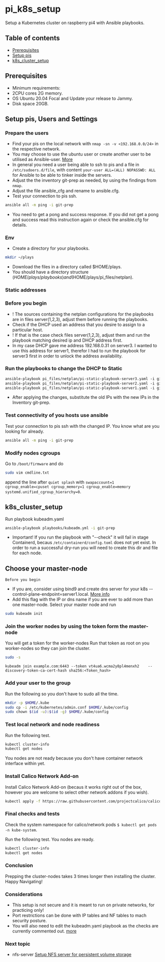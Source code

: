 # pi_k8s_setup

Setup a Kubernetes cluster on raspberry pi4 with Ansible playbooks.

## Table of contents

* [Prerequisites](#prerequisites)
* [Setup pis](#technologies)
* [k8s_cluster_setup](#k8s_cluster_setup)

## Prerequisites

* Minimum requirements:
* 2CPU cores 2G memory.
* OS Ubuntu 20.04 Focal and Update your release to Jammy.
* Disk space 20GB.

## Setup pis, Users and Settings

### Prepare the users

* Find your pis on the local network with ```nmap -sn -v <192.168.0.0/24>``` in the respective network.
* You may choose to use the ubuntu user or create another user to be utilised as Ansible-user.
[More](https://www.alibabacloud.com/blog/managing-system-users-using-ansible_593861)
* In general you need a user being able to ssh to pis and a file in ```/etc/sudoers.d/file```, with content ```your-user ALL=(ALL) NOPASSWD: ALL``` for Ansible to be able to tinker inside the servers.
* Adjust the the inventory git-prep as needed, by using the findings from `nmap`.
* Adjust the file ansible_cfg and rename to ansible.cfg.
* Test your connection to pis ssh.

```sh
ansible all -m ping -i git-prep
```

* You need to get a pong and success response. If you did not get a pong and success read this instruction again or check the ansible.cfg for details.

### Env

* Create a directory for your playbooks.

```sh
mkdir ~/plays
```

* Download the files in a directory called $HOME/plays.
* You should have a directory structure ($HOME/plays/playbooks) and ($HOME/plays/pi_files/netplan).

### Static addresses

### Before you begin

* ! The sources containing the netplan configurations for the playbooks are in files server(1,2,3), adjust them before running the playbooks.
* Check if the DHCP used an address that you desire to assign to a particular host.
* ! If that is the case check files server(1,2,3), adjust them and run the playbook matching desired ip and DHCP address first.
* In my case DHCP gave me address 192.168.0.31 on server3. I wanted to use this address for server1, therefor I had to run the playbook for server3 first in order to unlock the address availability.

### Run the playbooks to change the DHCP to Static

```html
ansible-playbook pi_files/netplan/pi-static-playbook-server3.yaml -i git-prep 
ansible-playbook pi_files/netplan/pi-static-playbook-server2.yaml -i git-prep 
ansible-playbook pi_files/netplan/pi-static-playbook-server1.yaml -i git-prep 
```

* After applying the changes, substitute the old IPs with the new IPs in the Inventory git-prep.

### Test connectivity of you hosts use ansible

 Test your connection to pis ssh with the changed IP. You know what are you looking for already.

```sh
ansible all -m ping -i git-prep
```

### Modify nodes cgroups

Go to ```/boot/firmware``` and do

```sh
sudo vim cmdline.txt
```

append the line after ```quiet splash``` with ```swapaccount=1 cgroup_enable=cpuset cgroup_memory=1 cgroup_enable=memory systemd.unified_cgroup_hierarchy=0```.

## k8s_cluster_setup

Run playbook kubeadm.yaml

```sh
ansible-playbook playbooks/kubeadm.yml -i git-prep
```

* Important! If you run the playbook with "--check" it will fail in stage Containerd, becaus ```/etc/containerd/config.toml``` does not yet exist. In order to run a successful dry-run you will need to create this dir and file for each node.

## Choose your master-node

`Before you begin`

* If you are, consider using bind9 and create dns server for your k8s --control-plane-endpoint=server1.local.
[More info](https://kubernetes.io/docs/reference/setup-tools/kubeadm/kubeadm-init)
* Add this flag with the IP or dns name if you are ever to add more than one master-node.
Select your master node and run

```sh
sudo kubeadm init
```

### Join the worker nodes by using the token form the master-node

You will get a token for the worker-nodes
Run that token as root on you worker-nodes so they can join the cluster.

```sh
sudo -s
```

```kubeadm join example.com:6443 --token vt4ua6.wcma2y8pl4menxh2    --discovery-token-ca-cert-hash sha256:<Token_hash>```

### Add your user to the group

Run the following so you don't have to sudo all the time.

```sh
mkdir -p $HOME/.kube
sudo cp -i /etc/kubernetes/admin.conf $HOME/.kube/config
sudo chown $(id -u):$(id -g) $HOME/.kube/config
```

### Test local network and node readiness

Run the following test.  

```sh
kubectl cluster-info
kubectl get nodes
```

You nodes are not ready because you don't have container network interface within yet.

### Install Calico Network Add-on

Install Calico Network Add-on (becaus it works right out of the box, however you are welcome to select other network addons if you wish).

```sh
kubectl apply -f https://raw.githubusercontent.com/projectcalico/calico/v3.25.1/manifests/calico.yaml
```

### Final checks and tests

Check the system namespace for calico/network pods ```$ kubectl get pods -n kube-system```.

Run the following test. You nodes are ready.

```sh
kubectl cluster-info
kubectl get nodes
```

### Conclusion

Prepping the cluster-nodes takes 3 times longer then installing the cluster.
Happy Navigating!

### Considerations

* This setup is not secure and it is meant to run on private networks, for practicing only!
* Port restrictions can be done with IP tables and NF tables to mach security posture.
* You will also need to edit the kubeadm.yaml playbook as the checks are currently commented out.
[more](https://kubernetes.io/docs/reference/networking/ports-and-protocols/)

### Next topic

* nfs-server [Setup NFS server for persistent volume storage](https://github.com/emilpeychev/nfs-server)
